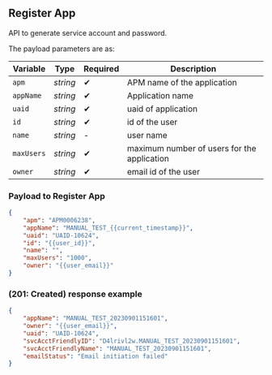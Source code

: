 ## Register App

API to generate service account and password.

The payload parameters are as: 

| Variable | Type | Required | Description |
| -------- | -----| -------  | ----------- |
| `apm` | *string* | &#10004; | APM name of the application |
| `appName` | *string* | &#10004; | Application name |
| `uaid` | *string* | &#10004; | uaid of application |
| `id` | *string* | &#10004; | id of the user | 
| `name` | *string* | - | user name |
| `maxUsers` | *string* | &#10004; | maximum number of users for the application |
| `owner` | *string* | &#10004; | email id of the user |
<!--
type: tab
titles: Request, Response
-->

### Payload to Register App

```json
{
    "apm": "APM0006238",
    "appName": "MANUAL_TEST_{{current_timestamp}}",
    "uaid": "UAID-10624",
    "id": "{{user_id}}",
    "name": "",
    "maxUsers": "1000",
    "owner": "{{user_email}}"
}
```
<!--
type: tab
-->

###  (201: Created) response example

```json
{
    "appName": "MANUAL_TEST_20230901151601",
    "owner": "{{user_email}}",
    "uaid": "UAID-10624",
    "svcAcctFriendlyID": "D4lrivl2w.MANUAL_TEST_20230901151601",
    "svcAcctFriendlyName": "MANUAL_TEST_20230901151601",
    "emailStatus": "Email initiation failed"
}
```
<!-- type: tab-end -->